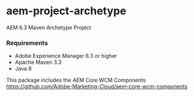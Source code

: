 # aem-project-archetype
AEM 6.3 Maven Archetype Project 

### Requirements

* Adobe Experience Manager 6.3 or higher
* Apache Maven 3.3
* Java 8

This package includes the AEM Core WCM Components
https://github.com/Adobe-Marketing-Cloud/aem-core-wcm-components


